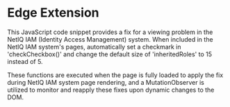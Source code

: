 # Edge Extension

This JavaScript code snippet provides a fix for a viewing problem in the NetIQ IAM (Identity Access Management) system. When included in the NetIQ IAM system's pages, automatically set a checkmark in 'checkCheckbox()' and change the default size of 'inheritedRoles' to 15 instead of 5.

These functions are executed when the page is fully loaded to apply the fix during NetIQ IAM system page rendering, and a MutationObserver is utilized to monitor and reapply these fixes upon dynamic changes to the DOM.
